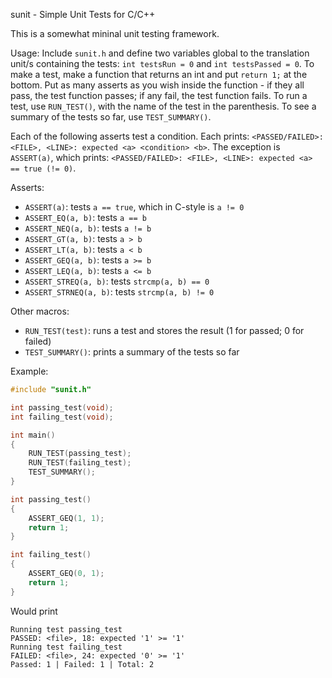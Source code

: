 sunit - Simple Unit Tests for C/C++

This is a somewhat mininal unit testing framework.

Usage:
Include `sunit.h` and define two variables global to the translation unit/s
containing the tests:
`int testsRun = 0` and `int testsPassed = 0`.
To make a test, make a function that returns an int and put `return 1;` at the
bottom.
Put as many asserts as you wish inside the function - if they all pass, the
test function passes; if any fail, the test function fails.
To run a test, use `RUN_TEST()`, with the name of the test in the parenthesis.
To see a summary of the tests so far, use `TEST_SUMMARY()`.

Each of the following asserts test a condition.
Each prints: `<PASSED/FAILED>: <FILE>, <LINE>: expected <a> <condition> <b>`.
The exception is `ASSERT(a)`, which prints:
`<PASSED/FAILED>: <FILE>, <LINE>: expected <a> == true (!= 0)`.

Asserts:
- `ASSERT(a)`: tests `a == true`, which in C-style is `a != 0`
- `ASSERT_EQ(a, b)`: tests `a == b`
- `ASSERT_NEQ(a, b)`: tests `a != b`
- `ASSERT_GT(a, b)`: tests `a > b`
- `ASSERT_LT(a, b)`: tests `a < b`
- `ASSERT_GEQ(a, b)`: tests `a >= b`
- `ASSERT_LEQ(a, b)`: tests `a <= b`
- `ASSERT_STREQ(a, b)`: tests `strcmp(a, b) == 0`
- `ASSERT_STRNEQ(a, b)`: tests `strcmp(a, b) != 0`

Other macros:
- `RUN_TEST(test)`: runs a test and stores the result (1 for passed; 0 for failed)
- `TEST_SUMMARY()`: prints a summary of the tests so far

Example:
```c
#include "sunit.h"

int passing_test(void);
int failing_test(void);

int main()
{
    RUN_TEST(passing_test);
    RUN_TEST(failing_test);
    TEST_SUMMARY();
}

int passing_test()
{
    ASSERT_GEQ(1, 1);
    return 1;
}

int failing_test()
{
    ASSERT_GEQ(0, 1);
    return 1;
}
```
Would print
```
Running test passing_test
PASSED: <file>, 18: expected '1' >= '1'
Running test failing_test
FAILED: <file>, 24: expected '0' >= '1'
Passed: 1 | Failed: 1 | Total: 2
```
